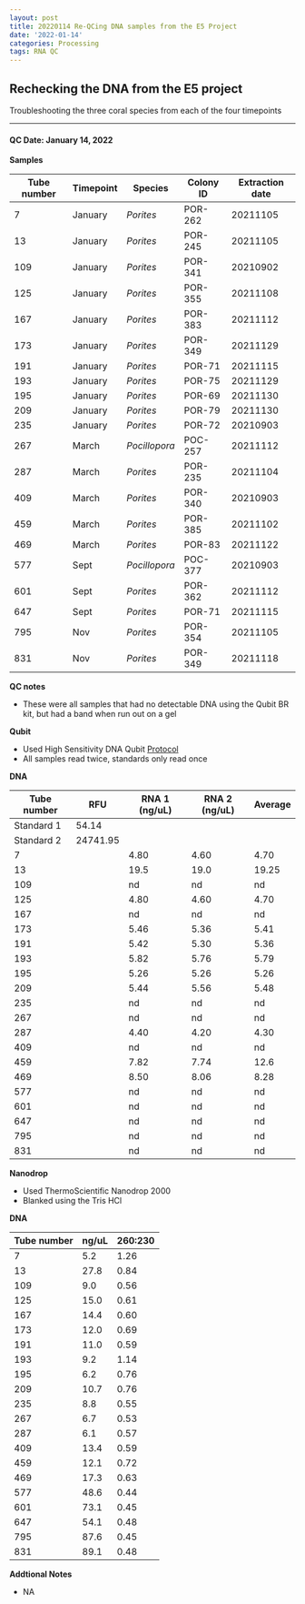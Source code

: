 ```yaml
---
layout: post
title: 20220114 Re-QCing DNA samples from the E5 Project
date: '2022-01-14'
categories: Processing
tags: RNA QC
---
```


## Rechecking the DNA from the E5 project

Troubleshooting the three coral species from each of the four timepoints

---

#### QC Date: January 14, 2022

**Samples**

| Tube number 	| Timepoint	   	| Species	    | Colony ID 	| Extraction date | 
|-------------	|------------	|-------------	|-------------	|-------------	  |
| 7			 	| January	 	| *Porites*		| POR-262      	| 20211105   	  | 
| 13			| January	 	| *Porites*		| POR-245	    | 20211105		  | 
| 109		 	| January	  	| *Porites*		| POR-341     	| 20210902  	  | 
| 125		 	| January		| *Porites* 	| POR-355      	| 20211108   	  | 
| 167			| January 		| *Porites*		| POR-383	    | 20211112		  | 
| 173		 	| January	  	| *Porites*		| POR-349     	| 20211129  	  | 
| 191		 	| January		| *Porites*  	| POR-71      	| 20211115    	  | 
| 193			| January	 	| *Porites*		| POR-75	    | 20211129		  | 
| 195		 	| January		| *Porites* 	| POR-69     	| 20211130  	  | 
| 209		 	| January	 	| *Porites*	 	| POR-79     	| 20211130   	  | 
| 235			| January	 	| *Porites*		| POR-72	    | 20210903		  | 
| 267		 	| March		  	| *Pocillopora* | POC-257     	| 20211112  	  | 
| 287		 	| March		 	| *Porites*		| POR-235      	| 20211104   	  | 
| 409			| March		 	| *Porites*		| POR-340	    | 20210903		  | 
| 459		 	| March		  	| *Porites*		| POR-385     	| 20211102  	  | 
| 469		 	| March		 	| *Porites* 	| POR-83      	| 20211122   	  | 
| 577			| Sept 			| *Pocillopora*	| POC-377	    | 20210903		  | 
| 601		 	| Sept	  		| *Porites*		| POR-362     	| 20211112  	  | 
| 647		 	| Sept		 	| *Porites*  	| POR-71      	| 20211115   	  | 
| 795			| Nov	 		| *Porites*		| POR-354	    | 20211105		  | 
| 831		 	| Nov		  	| *Porites*		| POR-349     	| 20211118  	  | 


**QC notes**
 - These were all samples that had no detectable DNA using the Qubit BR kit, but had a band when run out on a gel


**Qubit**
 - Used High Sensitivity DNA Qubit [Protocol](https://meschedl.github.io/MESPutnam_Open_Lab_Notebook/Qubit-Protocol/)
 - All samples read twice, standards only read once


**DNA**


| Tube number 	| RFU		   	| RNA 1 (ng/uL) | RNA 2 (ng/uL) | Average     	|
|-------------	|------------	|-------------	|-------------	|-------------	|
| Standard 1  	| 54.14		 	| 		      	| 		      	|	         	|
| Standard 2 	| 24741.95	 	| 		    	| 		    	| 	        	|
| 7			 	|		     	| 4.80	     	| 4.60	     	| 4.70        	|
| 13		 	| 			   	| 19.5        	| 19.0         	| 19.25         |
| 109		  	|		     	| nd        	| nd        	| nd        	|
| 125		 	| 			   	| 4.80        	| 4.60         	| 4.70       	|
| 167		  	|		     	| nd        	| nd         	| nd        	|
| 173		 	| 			   	| 5.46        	| 5.36        	| 5.41         	|
| 191		  	|		     	| 5.42        	| 5.30         	| 5.36        	|
| 193		 	| 			   	| 5.82        	| 5.76         	| 5.79        	|
| 195		  	|		     	| 5.26        	| 5.26        	| 5.26         	|
| 209		 	| 			   	| 5.44        	| 5.56         	| 5.48        	|
| 235		  	|		     	| nd        	| nd         	| nd        	|
| 267		 	| 			   	| nd        	| nd         	| nd        	|
| 287		 	|		     	| 4.40	     	| 4.20	     	| 4.30        	|
| 409		 	| 			   	| nd        	| nd         	| nd         	|
| 459		  	|		     	| 7.82        	| 7.74        	| 12.6        	|
| 469		 	| 			   	| 8.50        	| 8.06         	| 8.28       	|
| 577		  	|		     	| nd        	| nd         	| nd        	|
| 601		 	| 			   	| nd        	| nd        	| nd         	|
| 647		  	|		     	| nd        	| nd         	| nd        	|
| 795		 	| 			   	| nd        	| nd         	| nd        	|
| 831		  	|		     	| nd        	| nd        	| nd         	|

**Nanodrop**
 - Used ThermoScientific Nanodrop 2000
 - Blanked using the Tris HCl

**DNA**

| Tube number 	| ng/uL		   	| 260:230       |
|-------------	|-------------	|-------------	|
| 7			 	| 5.2		    | 1.26	     	| 
| 13		 	| 27.8		 	| 0.84        	| 
| 109		  	| 9.0		    | 0.56        	| 
| 125		 	| 15.0		   	| 0.61        	| 
| 167		  	| 14.4	     	| 0.60        	| 
| 173		 	| 12.0		   	| 0.69        	| 
| 191		  	| 11.0	     	| 0.59        	| 
| 193		 	| 9.2		   	| 1.14        	| 
| 195		  	| 6.2	     	| 0.76        	| 
| 209		 	| 10.7		   	| 0.76        	| 
| 235		  	| 8.8	     	| 0.55        	| 
| 267		 	| 6.7		   	| 0.53        	| 
| 287		 	| 6.1	     	| 0.57	     	| 
| 409		 	| 13.4		   	| 0.59        	| 
| 459		  	| 12.1	     	| 0.72        	| 
| 469		 	| 17.3		   	| 0.63        	| 
| 577		  	| 48.6	     	| 0.44        	| 
| 601		 	| 73.1		   	| 0.45        	| 
| 647		  	| 54.1	     	| 0.48        	| 
| 795		 	| 87.6		   	| 0.45        	| 
| 831		  	| 89.1	     	| 0.48        	| 



 **Addtional Notes**
  - NA


